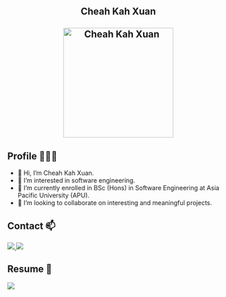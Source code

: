 

<!---
crosswind19/crosswind19 is a ✨ special ✨ repository because its `README.md` (this file) appears on your GitHub profile.
You can click the Preview link to take a look at your changes.
--->

<h2 align="center">
    <b>Cheah Kah Xuan</b>
    <br/>
    <br/> 
    <img alt="Cheah Kah Xuan" src="https://avatars.githubusercontent.com/u/70271667?s=400&v=4" height="250px"/></img>
</h2>

 
 
## Profile 🙋🏼‍♂️

- 👋 Hi, I’m Cheah Kah Xuan.
- 👀 I’m interested in software engineering.
- 🌱 I’m currently enrolled in BSc (Hons) in Software Engineering at Asia Pacific University (APU).
- 💞️ I’m looking to collaborate on interesting and meaningful projects.

 ## Contact 📫
<p>
    <a href="mailto:cheahkahxuan0@gmail.com">
        <img src="https://img.shields.io/badge/Gmail-%23D14836.svg?&style=plastic&logo=gmail&logoColor=white">
    </a>
    <a href="https://www.linkedin.com/in/weoy-yang-ang/">
        <img src="https://img.shields.io/badge/LinkedIn-%230077B5.svg?&style=plastic&logo=linkedin&logoColor=white">
    </a>   
</p>

 


## Resume 📄
<p>
    <a href="https://drive.google.com/file/d/1fAKjHKhIPdoEHc529WEd8ZWW1xHmF9xl/view?usp=sharing">
        <img src="https://img.shields.io/badge/Google%20Drive-4285F4?style=plastic&logo=googledrive&logoColor=white">
    </a>
</p>

 










